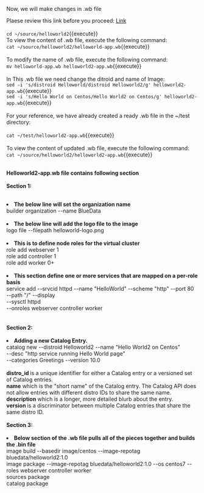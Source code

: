 Now, we will make changes in .wb file <br>

Plaese review this link before you proceed: [Link](http://docs.bluedata.com/awb34_updating-an-existing-image)<br>
<br>
`cd ~/source/helloworld2`{{execute}}<br>
To view the content of .wb file, execute the following command:<br>
`cat ~/source/helloworld2/helloworld-app.wb`{{execute}}
<br>
<br>To modify the name of .wb file, execute the following command:<br>
`mv helloworld-app.wb helloworld2-app.wb`{{execute}}
<br>
<br>In This .wb file we need change the ditroid and name of Image:<br>
`sed -i 's/distroid Helloworld/distroid Helloworld2/g' helloworld2-app.wb`{{execute}}
<br>`sed -i 's/Hello World on Centos/Hello World2 on Centos/g' helloworld2-app.wb`{{execute}}
<br>
<br>For your reference, we have already created a ready .wb file in the ~/test directory:<br>
<br>`cat ~/test/helloworld2-app.wb`{{execute}}
<br>
<br>To view the content of updated .wb file, execute the following command:<br>
`cat ~/source/helloworld2/helloworld2-app.wb`{{execute}}

<br><strong>Helloworld2-app.wb file contains following section</strong>
<br>
<br><b>Section 1:</b> <br>
<br><b><li>The below line will set the organization name</b>
<br>builder organization --name BlueData
<br>
<br><b><li>The below line will add the logo file to the image</b>
<br>logo file --filepath helloworld-logo.png
<br>
<br><b><li>This is to define node roles for the virtual cluster</b>
<br>role add webserver 1
<br>role add controller 1
<br>role add worker 0+
<br>
<br><b><li>This section define one or more services that are mapped on a per-role basis</b>
<br>service add --srvcid httpd --name "HelloWorld" --scheme "http" --port 80 \
	            --path "/" --display  \
	            --sysctl httpd \
	            --onroles webserver controller worker 
<br>		    
<br><b>Section 2:</b> <br>
<br><b><li>Adding a new Catalog Entry.</b>
<br>catalog new --distroid Helloworld2 --name "Hello World2 on Centos"  \
	            --desc "http service running Hello World page"    \
	            --categories Greetings --version 10.0
<br>		    
<strong>distro_id </strong> is a unique identifier for either a Catalog entry or a versioned set of Catalog entries.
<br>
<strong>name</strong> which is the "short name" of the Catalog entry. The Catalog API does not allow entries with different distro IDs to share the same name.
<br><strong>description</strong> which is a longer, more detailed blurb about the entry.
<br><strong>version </strong>is a discriminator between multiple Catalog entries that share the same distro ID.
<br>
<br><b>Section 3:</b> <br>
<br><b><li>Below section of the .wb file pulls all of the pieces together and builds the .bin file</b>
<br>image build --basedir image/centos --image-repotag bluedata/helloworld2:1.0
<br>image package --image-repotag bluedata/helloworld2:1.0 --os centos7  --roles webserver controller worker
<br>sources package
<br>catalog package

